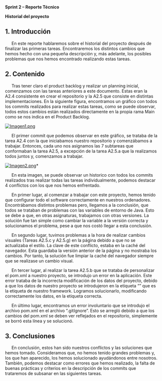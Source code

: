 ﻿**Sprint 2 – Reporte Técnico** 

**Historial del proyecto**

## 1. Introducción
`	`En este reporte hablaremos sobre el historial del proyecto después de finalizar las primeras tareas. Encontraremos los distintos cambios que hemos hecho con una pequeña descripción y, más adelante, los posibles problemas que nos hemos encontrado realizando estas tareas.


## 2.  Contenido
`	`Tras tener claro el product backlog y realizar un planning inicial, comenzamos con las tareas anteriores a este documento. Estas eran la A2.4 consistente en crear el repositorio y la A2.5 que consiste en distintas implementaciones. En la siguiente figura, encontramos un gráfico con todos los commits realizados para realizar estas tareas, como se puede observar, todos estos cambios están realizados directamente en la propia rama Main como se nos indica en el Product Backlog.

[![Imagen1.png](https://i.postimg.cc/HjD9TPpH/Imagen1.png)](https://postimg.cc/p5CFZCh1)

`	`El primer commit que podemos observar en este gráfico, se trataba de la tarea A2.4 con la que iniciabamos nuestro repositorio y comenzábamos a trabajar. Entonces, cada uno nos asignamos las 7 subtareas que conformaban la tarea A2.5, a excepción de la tarea A2.5.a que la realizamos todos juntos y, comenzamos a trabajar.

[![Imagen2.png](https://i.postimg.cc/VLqVdX24/Imagen2.png)](https://postimg.cc/bsvT5Sy2)*

`	`En esta imagen, se puede observar un historico con todos los commits realizados tras realizar todas las tareas individualmente,  podemos destacar 4 conflictos con los que nos hemos enfrentado.

`	`En primer lugar, al comenzar a trabajar con este proyecto, hemos tenido que configurar todo el software correctamente en nuestros ordenadores. Encontrábamos distintos problemas pero, llegamos a la conclusión, que todos se trataban de problemas con las variables de entorno de Java. Esto se debe a que, en otras asignaturas, trabajamos con otras versiones. La solución fue tan simple como cambiar la variable a la versión correcta y solucionamos el problema, pese a que nos costó llegar a esta conclusión.

`	`En segundo lugar, tuvimos problemas a la hora de realizar cambios visuales (Tareas A2.5.c y A2.5.g) en la página debido a que no se actualizaba el estilo. La clave de este conflicto, estaba en la caché del navegador. Esta guardaba la versión anterior de la página y no mostraba los cambios. Por tanto, la solución fue limpiar la caché del navegador siempre que se realizase un cambio visual.

`	`En tercer lugar, al realizar la tarea A2.5.b que se trataba de personalizar el pom.xml a nuestro proyecto, se introdujo un error en la aplicación. Este error trataba de la incorrecta modificación de los datos del proyecto, debido a que los datos de nuestro proyecto se introdujeron en la etiqueta “<parent>” que es la etiqueta de nuestro framework. Logramos solucionarlo, modificando correctamente los datos, en la etiqueta correcta.

`	`En último lugar, encontramos un error involuntario que se introdujo el archivo pom.xml en el archivo “.gitIgnore”. Esto se arregló debido a que los cambios del pom.xml se deben ver reflejados en el repositorio, simplemente se borró esta línea y se solucionó.


## 3. Conclusiones
`	`En conclusión, estos han sido nuestros conflictos y las soluciones que hemos tomado. Consideramos que, no hemos tenido grandes problemas y, los que han aparecido, los hemos solucionado ayudándonos entre nosotros. También, podemos destacar como errores que hemos realizado, la falta de buenas prácticas y criterios en la descripción de los commits que trataremos de subsanar en las siguientes tareas.



